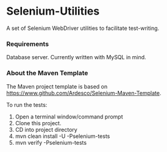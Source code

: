 Selenium-Utilities
==================

A set of Selenium WebDriver utilities to facilitate test-writing.

### Requirements

Database server. Currently written with MySQL in mind.

### About the Maven Template

The Maven project template is based on https://www.github.com/Ardesco/Selenium-Maven-Template.

To run the tests:

1. Open a terminal window/command prompt
2. Clone this project.
3. CD into project directory
4. mvn clean install -U -Pselenium-tests
5. mvn verify -Pselenium-tests

